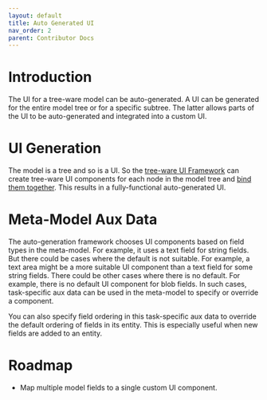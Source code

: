 ```yaml
---
layout: default
title: Auto Generated UI
nav_order: 2
parent: Contributor Docs
---
```


# Introduction

The UI for a tree-ware model can be auto-generated. A UI can be generated for the entire model tree or for a specific
subtree. The latter allows parts of the UI to be auto-generated and integrated into a custom UI.

# UI Generation

The model is a tree and so is a UI. So the [tree-ware UI Framework](ui-framework.md) can create tree-ware UI components
for each node in the model tree and [bind them together](ui-framework.md#ui-path-bindings). This results in a
fully-functional auto-generated UI.

# Meta-Model Aux Data

The auto-generation framework chooses UI components based on field types in the meta-model. For example, it uses a text
field for string fields. But there could be cases where the default is not suitable. For example, a text area might be a
more suitable UI component than a text field for some string fields. There could be other cases where there is no
default. For example, there is no default UI component for blob fields. In such cases, task-specific aux data can be
used in the meta-model to specify or override a component.

You can also specify field ordering in this task-specific aux data to override the default ordering of fields in its
entity. This is especially useful when new fields are added to an entity.

# Roadmap

* Map multiple model fields to a single custom UI component.